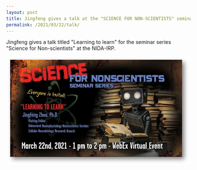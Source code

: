 ```yaml
---
layout: post
title: Jingfeng gives a talk at the "SCIENCE FOR NON-SCIENTISTS" seminar
permalink: /2021/03/22/talk/
---
```


Jingfeng gives a talk titled "Learning to learn" for the seminar series "Science for Non-scientists" at the NIDA-IRP.

<p align="center">
  <img width="500" src="/news/science_for_nonscientists.jpg">
</p>
